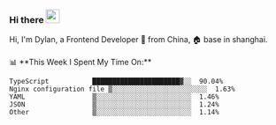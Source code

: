 ### Hi there <img src="https://media.giphy.com/media/hvRJCLFzcasrR4ia7z/giphy.gif" width="25px">

<!-- ![visitors](https://visitor-badge.glitch.me/badge?page_id=dislfyer.dislfyer) --!>

Hi, I'm Dylan, a Frontend Developer 🚀 from China, 🏠 base in shanghai.
<br/>
<br/>

📊 **This Week I Spent My Time On:**


<!--START_SECTION:waka-->

```text
TypeScript           ██████████████████████▓░░  90.04%
Nginx configuration file ▒░░░░░░░░░░░░░░░░░░░░░░░░  1.63%
YAML                 ▒░░░░░░░░░░░░░░░░░░░░░░░░  1.46%
JSON                 ▒░░░░░░░░░░░░░░░░░░░░░░░░  1.24%
Other                ▒░░░░░░░░░░░░░░░░░░░░░░░░  1.14%
```

<!--END_SECTION:waka-->

<!--
**About Me:**
 -->
